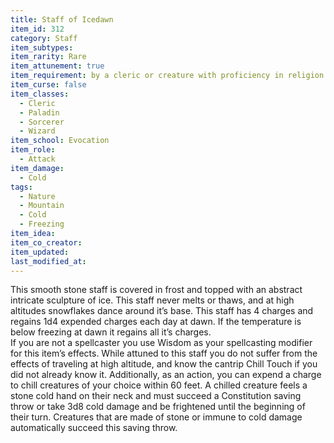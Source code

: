 ```yaml
---
title: Staff of Icedawn
item_id: 312
category: Staff
item_subtypes: 
item_rarity: Rare
item_attunement: true
item_requirement: by a cleric or creature with proficiency in religion
item_curse: false
item_classes: 
  - Cleric
  - Paladin
  - Sorcerer
  - Wizard
item_school: Evocation
item_role: 
  - Attack
item_damage: 
  - Cold
tags:
  - Nature
  - Mountain
  - Cold
  - Freezing
item_idea: 
item_co_creator: 
item_updated:
last_modified_at:
---
```


This smooth stone staff is covered in frost and topped with an abstract intricate sculpture of ice. This staff never melts or thaws, and at high altitudes snowflakes dance around it’s base. This staff has 4 charges and regains 1d4 expended charges each day at dawn. If the temperature is below freezing at dawn it regains all it’s charges.  
If you are not a spellcaster you use Wisdom as your spellcasting modifier for this item’s effects. While attuned to this staff you do not suffer from the effects of traveling at high altitude, and know the cantrip <magic-spell>Chill Touch</magic-spell> if you did not already know it. Additionally, as an action, you can expend a charge to chill creatures of your choice within 60 feet. A chilled creature feels a stone cold hand on their neck and must succeed a Constitution saving throw or take 3d8 cold damage and be frightened until the beginning of their turn. Creatures that are made of stone or immune to cold damage automatically succeed this saving throw.
